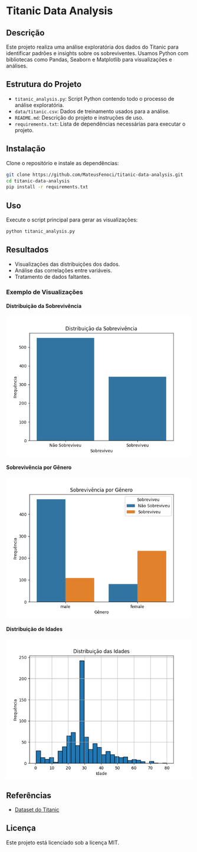 
# Titanic Data Analysis

## Descrição
Este projeto realiza uma análise exploratória dos dados do Titanic para identificar padrões e insights sobre os sobreviventes. Usamos Python com bibliotecas como Pandas, Seaborn e Matplotlib para visualizações e análises.

## Estrutura do Projeto
- `titanic_analysis.py`: Script Python contendo todo o processo de análise exploratória.
- `data/titanic.csv`: Dados de treinamento usados para a análise.
- `README.md`: Descrição do projeto e instruções de uso.
- `requirements.txt`: Lista de dependências necessárias para executar o projeto.

## Instalação
Clone o repositório e instale as dependências:
```bash
git clone https://github.com/MateusFenoci/titanic-data-analysis.git
cd titanic-data-analysis
pip install -r requirements.txt
```

## Uso
Execute o script principal para gerar as visualizações:
```bash
python titanic_analysis.py
```

## Resultados
- Visualizações das distribuições dos dados.
- Análise das correlações entre variáveis.
- Tratamento de dados faltantes.

### Exemplo de Visualizações
#### Distribuição da Sobrevivência
![Distribuição da Sobrevivência](images/survival_distribution.png)

#### Sobrevivência por Gênero
![Sobrevivência por Gênero](images/survival_by_gender.png)

#### Distribuição de Idades
![Distribuição de Idades](images/age_distribution.png)

## Referências
- [Dataset do Titanic](https://www.kaggle.com/c/titanic/data)

## Licença
Este projeto está licenciado sob a licença MIT.
